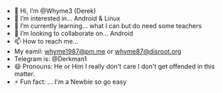 - 👋 Hi, I’m @Whyme3 (Derek)
- 👀 I’m interested in... Android & Linux
- 🌱 I’m currently learning... what I can but do need some teachers
- 💞️ I’m looking to collaborate on... Android
- 📫 How to reach me...
- My eamil: whyme1987@pm.me or whyme87@disroot.org
- Telegram is: @Derkman1
- 😄 Pronouns: He or Him I really don't care I don't get offended in this matter.
- ⚡ Fun fact: ... I'm a Newbie so go easy

<!---
Whyme3/Whyme3 is a ✨ special ✨ repository because its `README.md` (this file) appears on your GitHub profile.
You can click the Preview link to take a look at your changes.
--->
